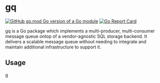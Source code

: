 # gq

[![GitHub go.mod Go version of a Go module](https://img.shields.io/github/go-mod/go-version/mattbonnell/gq)](https://github.com/mattbonnell/gq)
[![Go Report Card](https://goreportcard.com/badge/github.com/mattbonnell/gq)](https://goreportcard.com/report/github.com/mattbonnell/gq)

gq is a Go package which implements a multi-producer, multi-consumer message queue ontop of a vendor-agnostic SQL storage backend.
It delivers a scalable message queue without needing to integrate and maintain additional infrastructure to support it.

## Usage

g
